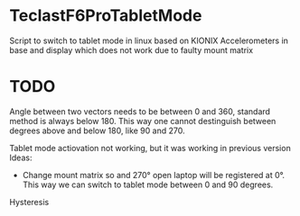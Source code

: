 # TeclastF6ProTabletMode
Script to switch to tablet mode in linux based on KIONIX Accelerometers in base and display which does not work due to faulty mount matrix


# TODO
Angle between two vectors needs to be between 0 and 360, standard method is always below 180. This way one cannot destinguish between degrees above and below 180, like 90 and 270.

Tablet mode actiovation not working, but it was working in previous version
Ideas:
  - Change mount matrix so and 270° open laptop will be registered at 0°. This way we can switch to tablet mode between 0 and 90 degrees.

Hysteresis
